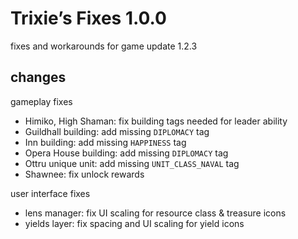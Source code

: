 # Trixie’s Fixes 1.0.0
fixes and workarounds for game update 1.2.3

## changes
gameplay fixes
- Himiko, High Shaman: fix building tags needed for leader ability
- Guildhall building: add missing `DIPLOMACY` tag
- Inn building: add missing `HAPPINESS` tag
- Opera House building: add missing `DIPLOMACY` tag
- Ottru unique unit: add missing `UNIT_CLASS_NAVAL` tag
- Shawnee: fix unlock rewards

user interface fixes
- lens manager: fix UI scaling for resource class & treasure icons
- yields layer: fix spacing and UI scaling for yield icons
